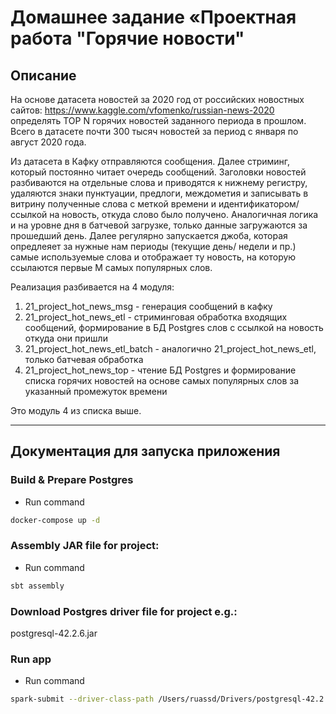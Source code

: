# Домашнее задание «Проектная работа "Горячие новости"

## Описание
На основе датасета новостей за 2020 год от российских новостных сайтов:
https://www.kaggle.com/vfomenko/russian-news-2020
определять TOP N горячих новостей заданного периода в прошлом.
Всего в датасете почти 300 тысяч новостей за период с января по август 2020 года.

Из датасета в Кафку отправляются сообщения. Далее стриминг, который постоянно читает очередь сообщений.
Заголовки новостей разбиваются на отдельные слова и приводятся к нижнему регистру, удаляются знаки пунктуации, предлоги, междометия
и записывать в витрину полученные слова с меткой времени и идентификатором/ссылкой на новость, откуда слово было получено.
Аналогичная логика и на уровне дня в батчевой загрузке, только данные загружаются за прошедший день.
Далее регулярно запускается джоба, которая опредлеяет за нужные нам периоды (текущие день/ недели и пр.) самые используемые слова и отображает ту новость,
на которую ссылаются первые M самых популярных слов.

Реализация разбивается на 4 модуля:
1) 21_project_hot_news_msg - генерация сообщений в кафку
2) 21_project_hot_news_etl - стриминговая обработка входящих сообщений, формирование в БД Postgres слов с ссылкой на новость откуда они пришли
3) 21_project_hot_news_etl_batch -  аналогично 21_project_hot_news_etl, только батчевая обработка
4) 21_project_hot_news_top - чтение БД Postgres и формирование списка горячих новостей на основе самых популярных слов за указанный промежуток времени

Это модуль 4 из списка выше.

---

## Документация для запуска приложения

### Build & Prepare Postgres
* Run command
```bash
docker-compose up -d
```


### Assembly JAR file for project:
* Run command
```bash
sbt assembly
```

### Download Postgres driver file for project e.g.:
postgresql-42.2.6.jar

### Run app
* Run command
```bash
spark-submit --driver-class-path /Users/ruassd/Drivers/postgresql-42.2.6.jar --jars /Users/ruassd/Drivers/postgresql-42.2.6.jar ./target/scala-2.12/hot-news-top-assembly-0.0.1.jar
```
